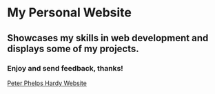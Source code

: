 # My Personal Website

## Showcases my skills in web development and displays some of my projects.

### Enjoy and send feedback, thanks!

[Peter Phelps Hardy Website](https://peterhardy22.github.io)

